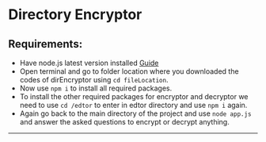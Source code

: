# Directory Encryptor

## Requirements:
* Have node.js latest version installed [Guide](https://docs.npmjs.com/downloading-and-installing-node-js-and-npm)
* Open terminal and go to folder location where you downloaded the codes of dirEncryptor using `cd fileLocation`.
* Now use `npm i` to install all required packages.
* To install the other required packages for encryptor and decryptor we need to use `cd /edtor` to enter in edtor directory and use `npm i` again.
* Again go back to the main directory of the project and use `node app.js` and answer the asked questions to encrypt or decrypt anything.
---
